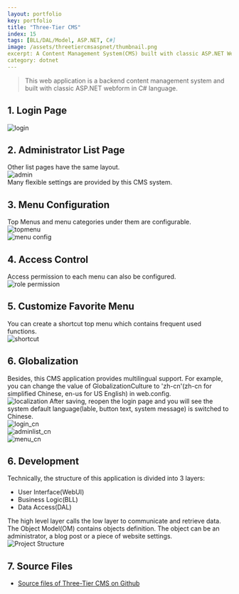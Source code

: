 ```yaml
---
layout: portfolio
key: portfolio
title: "Three-Tier CMS"
index: 15
tags: [BLL/DAL/Model, ASP.NET, C#]
image: /assets/threetiercmsaspnet/thumbnail.png
excerpt: A Content Management System(CMS) built with classic ASP.NET Webform.
category: dotnet
---
```


> This web application is a backend content management system and built with classic ASP.NET webform in C# language.  

## 1. Login Page  
![login](/assets/threetiercmsaspnet/login.png "login")
## 2. Administrator List Page
Other list pages have the same layout.  
![admin](/assets/threetiercmsaspnet/adminlist.png "admin")  
Many flexible settings are provided by this CMS system.  
## 3. Menu Configuration
Top Menus and menu categories under them are configurable.  
![topmenu](/assets/threetiercmsaspnet/menutop.png "topmenu")  
![menu config](/assets/threetiercmsaspnet/menuconfig.png "menu config")
## 4. Access Control
Access permission to each menu can also be configured.  
![role permission](/assets/threetiercmsaspnet/rolepermission.png "role permission")
## 5. Customize Favorite Menu
You can create a shortcut top menu which contains frequent used functions.  
![shortcut](/assets/threetiercmsaspnet/shortcut.png "shortcut")
## 6. Globalization
Besides, this CMS application provides multilingual support. For example, you can change the value of GlobalizationCulture to 'zh-cn'(zh-cn for simplified Chinese, en-us for US English) in web.config.  
![localization](/assets/threetiercmsaspnet/localization.png "localization")
After saving, reopen the login page and you will see the system default language(lable, button text, system message) is switched to Chinese.  
![login_cn](/assets/threetiercmsaspnet/login_cn.png "login_cn")  
![adminlist_cn](/assets/threetiercmsaspnet/adminlist_cn.png "adminlist_cn")  
![menu_cn](/assets/threetiercmsaspnet/menu_cn.png "menu_cn")  

## 6. Development
Technically, the structure of this application is divided into 3 layers:
* User Interface(WebUI)
* Business Logic(BLL)
* Data Access(DAL)  

The high level layer calls the low layer to communicate and retrieve data. The Object Model(OM) contains objects definition. The object can be an administrator, a blog post or a piece of website settings.  
![Project Structure](/assets/threetiercmsaspnet/3layer.png "Project Structure")  

## 7. Source Files
* [Source files of Three-Tier CMS on Github](https://github.com/jojozhuang/Portfolio/tree/master/ThreeTierCMS/Src)
